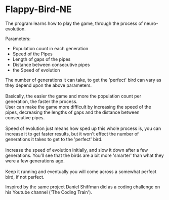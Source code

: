 # Flappy-Bird-NE
The program learns how to play the game, through the process of neuro-evolution.

Parameters: <br>
                <ul>
                   <li>Population count in each generation</li>
                   <li>Speed of the Pipes</li>
                   <li>Length of gaps of the pipes</li>
                   <li>Distance between consecutive pipes</li>
                   <li>the Speed of evolution</li>
                </ul>
The number of generations it can take, to get the 'perfect' bird can vary as they depend upon the above parameters.<br><br>
Basically, the easier the game and more the population count per generation, the faster the process. <br>
User can make the game more difficult by increasing the speed of the pipes, decreasing the lengths of gaps and the distance between consecutive pipes.<br><br>
Speed of evolution just means how sped up this whole process is, you can increase it to get faster results, but it won't effect the number of generations it takes to get to the 'perfect' bird. <br><br>
Increase the speed of evolution initially, and slow it down after a few generations. You'll see that the birds are a bit more 'smarter' than what they were a few generations ago. <br><br>
Keep it running and eventually you will come across a somewhat perfect bird, if not perfect.<br>

Inspired by the same project Daniel Shiffman did as a coding challenge on his Youtube channel ('The Coding Train').
